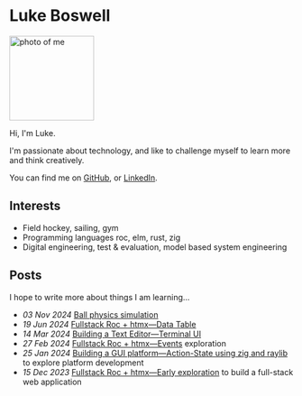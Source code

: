 
# Luke Boswell

<img src="/photo.jpeg" alt="photo of me" width="150px">

Hi, I'm Luke.

I'm passionate about technology, and like to challenge myself to learn more and think creatively.

You can find me on [GitHub](https://github.com/lukewilliamboswell), or [LinkedIn](https://www.linkedin.com/in/lukewilliamboswell/).

## Interests

- Field hockey, sailing, gym
- Programming languages roc, elm, rust, zig
- Digital engineering, test & evaluation, model based system engineering

## Posts

I hope to write more about things I am learning...

- *03 Nov 2024* [Ball physics simulation](/roc-ray-ball-physics)
- *19 Jun 2024* [Fullstack Roc + htmx—Data Table](/roc-htmx-demo-3)
- *14 Mar 2024* [Building a Text Editor—Terminal UI](/text-editor-tui)
- *27 Feb 2024* [Fullstack Roc + htmx—Events](/roc-htmx-demo-2) exploration
- *25 Jan 2024* [Building a GUI platform—Action-State using zig and raylib](/roc-ray-experiment) to explore platform development
- *15 Dec 2023* [Fullstack Roc + htmx—Early exploration](/roc-htmx-demo) to build a full-stack web application
